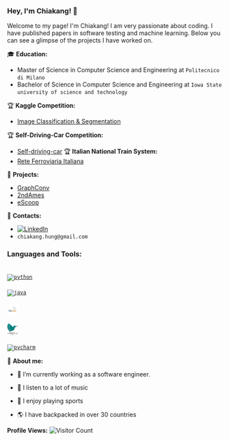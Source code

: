 ### Hey, I'm Chiakang! 👋



Welcome to my page! I'm Chiakang! I am very passionate about coding. I have published papers in software testing and machine learning. Below you can see a glimpse of the projects I have worked on.

:mortar_board: **Education:**
 - Master of Science in Computer Science and Engineering at `Politecnico di Milano`
 - Bachelor of Science in Computer Science and Engineering at `Iowa State university of science and technology`

:trophy: **Kaggle Competition:**
- [Image Classification & Segmentation](https://github.com/chiakangZacHung/Kaggle_ImageClassification-Segmentation)

:trophy: **Self-Driving-Car Competition:**
- [Self-driving-car](https://github.com/chiakangZacHung/tool-competition-av)
:trophy: **Italian National Train System:**
- [Rete Ferroviaria Italiana ](https://github.com/chiakangZacHung/iv4xr-mbt)

:pushpin: **Projects:**
 - [GraphConv](https://github.com/chiakangZacHung/Gini_Hung-QSAR_GCN)
 - [2ndAmes](https://github.com/chiakangZacHung/Bayesian-GCN-)
 - [eScoop](https://github.com/chiakangZacHung/eScoop)



:loudspeaker: **Contacts:**
- [![LinkedIn](https://img.shields.io/badge/-LinkedIn-blue?style=flat&logo=Linkedin&logoColor=white)](https://www.linkedin.com/in/chiakang-hung-1b1b69213/)
- `chiakang.hung@gmail.com`

### Languages and Tools:
[<code>
<img alt="python" width="26px" src="https://img.icons8.com/color/240/000000/python.png">
</code>](https://www.python.org/)
[<code>
<img alt="java" width="26px" src="https://img.icons8.com/color/240/000000/java-coffee-cup-logo.png">
</code>](https://docs.oracle.com/en/java/)
[<code>
<img alt="MySQL" width="26px" src="https://raw.githubusercontent.com/github/explore/80688e429a7d4ef2fca1e82350fe8e3517d3494d/topics/mysql/mysql.png">
</code>](https://dev.mysql.com/)
[<code>
<img alt="latex" width="26px" src="https://raw.githubusercontent.com/github/explore/80688e429a7d4ef2fca1e82350fe8e3517d3494d/topics/latex/latex.png">
</code>](https://www.latex-project.org/)
[<code>
<img alt="pycharm" width="26px" src="https://img.icons8.com/color/240/000000/pycharm.png" />
</code>](https://www.jetbrains.com/pycharm/)

:boy: **About me:**

- 🔭 I’m currently working as a software engineer.

- :musical_note: I listen to a lot of music
- :running: I enjoy playing sports
- :earth_americas: I have backpacked in over 30 countries

**Profile Views:**
![Visitor Count](https://profile-counter.glitch.me/{chiakangZacHung}/count.svg)
